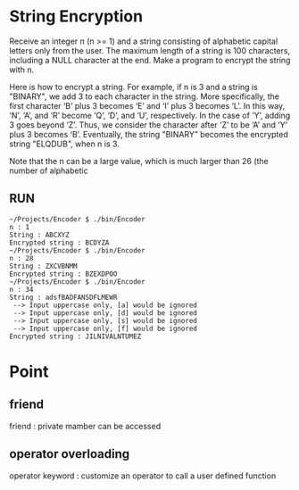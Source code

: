 # String Encryption

Receive an integer n (n >= 1) and a string consisting of alphabetic capital letters only from the user. The maximum length of a string is 100 characters, including a NULL character at the end. Make a program to encrypt the string with n.

Here is how to encrypt a string. For example, if n is 3 and a string is "BINARY", we add 3 to each character in the string. More specifically, the first character ‘B’ plus 3 becomes ‘E’ and ‘I’ plus 3 becomes ‘L’. In this way, ‘N’, ‘A’, and ‘R’ become ‘Q’, ‘D’, and ‘U’, respectively. In the case of ‘Y’, adding 3 goes beyond ‘Z’. Thus, we consider the character after ‘Z’ to be ‘A’ and ‘Y’ plus 3 becomes ‘B’. Eventually, the string "BINARY" becomes the encrypted string "ELQDUB", when n is 3.

Note that the n can be a large value, which is much larger than 26 (the number of alphabetic

## RUN
```shell
~/Projects/Encoder $ ./bin/Encoder
n : 1
String : ABCXYZ
Encrypted string : BCDYZA
~/Projects/Encoder $ ./bin/Encoder
n : 28
String : ZXCVBNMM
Encrypted string : BZEXDPOO
~/Projects/Encoder $ ./bin/Encoder
n : 34
String : adsfBADFANSDFLMEWR
 --> Input uppercase only, [a] would be ignored
 --> Input uppercase only, [d] would be ignored
 --> Input uppercase only, [s] would be ignored
 --> Input uppercase only, [f] would be ignored
Encrypted string : JILNIVALNTUMEZ
```

# Point
## friend

friend : private mamber can be accessed

## operator overloading

operator keyword : customize an operator to call a user defined function